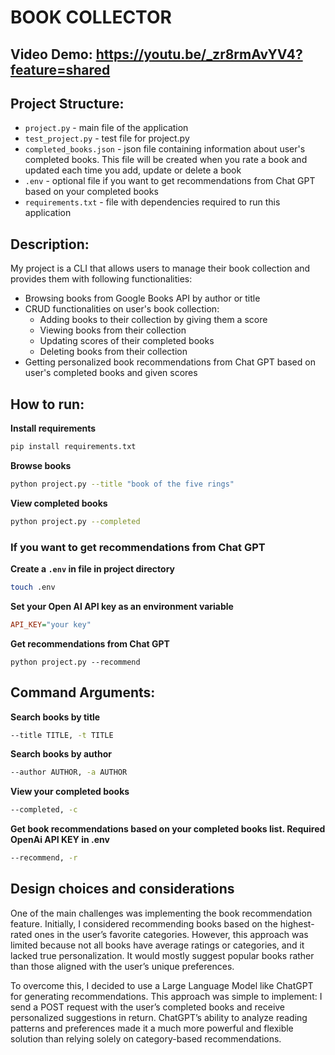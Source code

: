 # BOOK COLLECTOR
## Video Demo:  <https://youtu.be/_zr8rmAvYV4?feature=shared>

## Project Structure:
- `project.py` - main file of the application
- `test_project.py` - test file for project.py
- `completed_books.json` - json file containing information about user's completed books. This file will be created when you rate a book and updated each time you add, update or delete a book
- `.env` - optional file if you want to get recommendations from Chat GPT based on your completed books
- `requirements.txt` - file with dependencies required to run this application

## Description:
My project is a CLI that allows users to manage their book collection and provides them with following functionalities: 
- Browsing books from Google Books API by author or title
- CRUD functionalities on user's book collection:
    - Adding books to their collection by giving them a score
    - Viewing books from their collection
    - Updating scores of their completed books
    - Deleting books from their collection
- Getting personalized book recommendations from Chat GPT based on user's completed books and given scores

## How to run:
**Install requirements**
```bash
pip install requirements.txt
```
**Browse books**
```bash
python project.py --title "book of the five rings"
```
**View completed books**
```bash
python project.py --completed
```

### If you want to get recommendations from Chat GPT

**Create a ```.env``` in file in project directory**
```bash
touch .env
```

**Set your Open AI API key as an environment variable**
```ini
API_KEY="your key"
```

**Get recommendations from Chat GPT**
```
python project.py --recommend
```

## Command Arguments: 
**Search books by title**
```bash
--title TITLE, -t TITLE
```

**Search books by author**
```bash
--author AUTHOR, -a AUTHOR
```

**View your completed books**
```bash
--completed, -c 
```

**Get book recommendations based on your completed books list. Required OpenAi API KEY in .env**

```bash
--recommend, -r       
```

## Design choices and considerations
One of the main challenges was implementing the book recommendation feature. Initially, I considered recommending books based on the highest-rated ones in the user’s favorite categories. However, this approach was limited because not all books have average ratings or categories, and it lacked true personalization. It would mostly suggest popular books rather than those aligned with the user’s unique preferences.

To overcome this, I decided to use a Large Language Model like ChatGPT for generating recommendations. This approach was simple to implement: I send a POST request with the user’s completed books and receive personalized suggestions in return. ChatGPT’s ability to analyze reading patterns and preferences made it a much more powerful and flexible solution than relying solely on category-based recommendations.